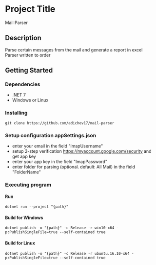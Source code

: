 # Project Title

Mail Parser

## Description

Parse certain messages from the mail and generate a report in excel <br/>
Parser written to order

## Getting Started

### Dependencies

* .NET 7
* Windows or Linux
  
### Installing

```
git clone https://github.com/adichev17/mail-parser
```
### Setup configuration appSettings.json
* enter your email in the field "ImapUsername"
* setup 2-step verification https://myaccount.google.com/security and get app key
* enter your app key in the field "ImapPassword"
* enter folder for parsing (optional. default: All Mail) in the field "FolderName"

### Executing program

#### Run

```
dotnet run --project "{path}"
```

#### Build for Windows
```
dotnet publish -o "{path}" -c Release -r win10-x64 -p:PublishSingleFile=true --self-contained true
```

#### Build for Linux
```
dotnet publish -o "{path}" -c Release -r ubuntu.16.10-x64 -p:PublishSingleFile=true --self-contained true
```
